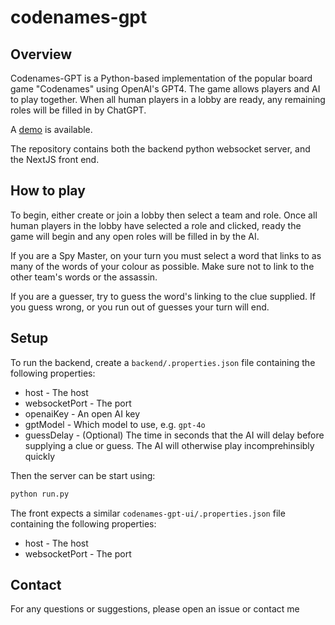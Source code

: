# codenames-gpt

## Overview

Codenames-GPT is a Python-based implementation of the popular board game "Codenames" using OpenAI's GPT4. The game allows players and AI to play together. When all human players in a lobby are ready, any remaining roles will be filled in by ChatGPT.

A [demo](https://sambanfield.com/codenames/) is available.

The repository contains both the backend python websocket server, and the NextJS front end.

## How to play

To begin, either create or join a lobby then select a team and role. Once all human players in the lobby have selected a role and clicked, ready the game will begin and any open roles will be filled in by the AI.

If you are a Spy Master, on your turn you must select a word that links to as many of the words of your colour as possible. Make sure not to link to the other team's words or the assassin.

If you are a guesser, try to guess the word's linking to the clue supplied.  If you guess wrong, or you run out of guesses your turn will end.

## Setup

To run the backend, create a `backend/.properties.json` file containing the following properties:

* host - The host
* websocketPort - The port
* openaiKey - An open AI key
* gptModel - Which model to use, e.g. `gpt-4o`
* guessDelay - (Optional) The time in seconds that the AI will delay before supplying a clue or guess. The AI will otherwise play incomprehinsibly quickly

Then the server can be start using:

```sh
python run.py
```

The front expects a similar `codenames-gpt-ui/.properties.json` file containing the following properties:

* host - The host
* websocketPort - The port

## Contact

For any questions or suggestions, please open an issue or contact me
